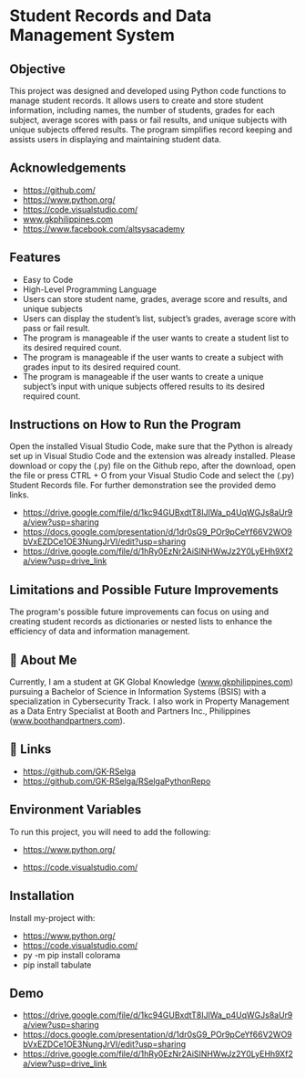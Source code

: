 
# Student Records and Data Management System


## Objective
This project was designed and developed using Python code functions to manage student records. It allows users to create and store student information, including names, the number of students, grades for each subject, average scores with pass or fail results, and unique subjects with unique subjects offered results. The program simplifies record keeping and assists users in displaying and maintaining student data.

## Acknowledgements



- https://github.com/
- https://www.python.org/
- https://code.visualstudio.com/
- www.gkphilippines.com 
- https://www.facebook.com/altsysacademy




## Features

 - Easy to Code
 - High-Level Programming Language
 - Users can store student name, grades, average score and results, and unique subjects
 - Users can display the student’s list, subject’s grades, average score with pass or fail result.
 - The program is manageable if the user wants to create a student list to its desired required count.
 - The program is manageable if the user wants to create a subject with grades input to its desired required count.
 - The program is manageable if the user wants to create a unique subject’s input with unique subjects offered results to its desired required count.

## Instructions on How to Run the Program
Open the installed Visual Studio Code, make sure that the Python is already set up in Visual Studio Code and the extension was already installed.
Please download or copy the (.py) file on the Github repo, after the download, open the file or press CTRL + O from your Visual Studio Code and select the (.py) Student Records file. For further demonstration see the provided demo links.
- https://drive.google.com/file/d/1kc94GUBxdtT8IJlWa_p4UqWGJs8aUr9a/view?usp=sharing
- https://docs.google.com/presentation/d/1dr0sG9_POr9pCeYf66V2WO9bVxEZDCe1OE3NungJrVI/edit?usp=sharing
- https://drive.google.com/file/d/1hRy0EzNr2AiSINHWwJz2Y0LyEHh9Xf2a/view?usp=drive_link

## Limitations and Possible Future Improvements
The program's possible future improvements can focus on using and creating student records as
dictionaries or nested lists to enhance the efficiency of data and information management.


## 🚀 About Me
Currently, I am a student at GK Global Knowledge (www.gkphilippines.com) pursuing a Bachelor of Science in Information Systems (BSIS) with a specialization in Cybersecurity Track. I also work in Property Management as a Data Entry Specialist at Booth and Partners Inc., Philippines (www.boothandpartners.com).


## 🔗 Links
- https://github.com/GK-RSelga
- https://github.com/GK-RSelga/RSelgaPythonRepo

## Environment Variables

To run this project, you will need to add the following:

- https://www.python.org/

- https://code.visualstudio.com/



## Installation

Install my-project with:

 - https://www.python.org/
 - https://code.visualstudio.com/
 - py -m pip install colorama
 - pip install tabulate



    
## Demo
- https://drive.google.com/file/d/1kc94GUBxdtT8IJlWa_p4UqWGJs8aUr9a/view?usp=sharing
- https://docs.google.com/presentation/d/1dr0sG9_POr9pCeYf66V2WO9bVxEZDCe1OE3NungJrVI/edit?usp=sharing
- https://drive.google.com/file/d/1hRy0EzNr2AiSINHWwJz2Y0LyEHh9Xf2a/view?usp=drive_link

